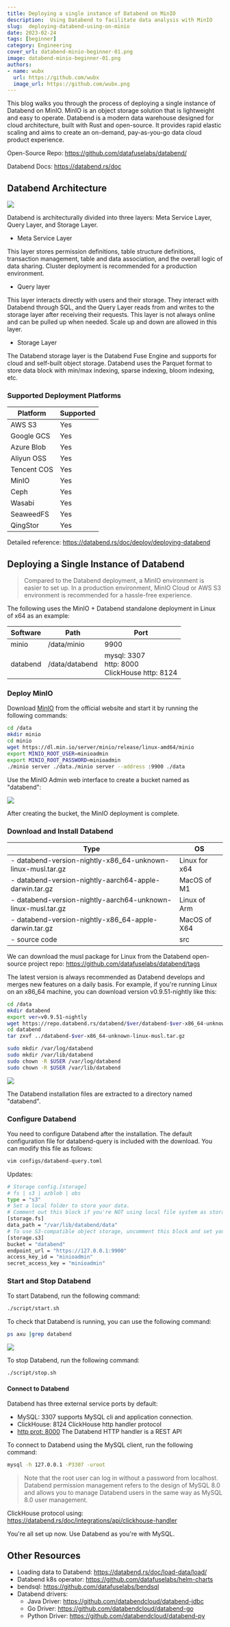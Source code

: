 ```yaml
---
title: Deploying a single instance of Databend on MinIO
description:  Using Databend to facilitate data analysis with MinIO
slug:  deploying-databend-using-on-minio
date: 2023-02-24
tags: [beginner]
category: Engineering
cover_url: databend-minio-beginner-01.png
image: databend-minio-beginner-01.png
authors:
- name: wubx
  url: https://github.com/wubx
  image_url: https://github.com/wubx.png
---
```



This blog walks you through the process of deploying a single instance of Databend on MinIO. MinIO is an object storage solution that is lightweight and easy to operate. Databend is a modern data warehouse designed for cloud architecture, built with Rust and open-source. It provides rapid elastic scaling and aims to create an on-demand, pay-as-you-go data cloud product experience.

Open-Source Repo: https://github.com/datafuselabs/databend/

Databend Docs: https://databend.rs/doc

## Databend Architecture

![](../static/img/blog/databend-minio-beginner-01-1.png)

Databend is architecturally divided into three layers: Meta Service Layer, Query Layer, and Storage Layer.

- Meta Service Layer

This layer stores permission definitions, table structure definitions, transaction management, table and data association, and the overall logic of data sharing. Cluster deployment is recommended for a production environment.

- Query layer

This layer interacts directly with users and their storage. They interact with Databend through SQL, and the Query Layer reads from and writes to the storage layer after receiving their requests. This layer is not always online and can be pulled up when needed. Scale up and down are allowed in this layer.

- Storage Layer

The Databend storage layer is the Databend Fuse Engine and supports for cloud and self-built object storage. Databend uses the Parquet format to store data block with min/max indexing, sparse indexing, bloom indexing, etc.


### Supported Deployment Platforms

| Platform    | Supported|
| ----------- | -------- |
| AWS S3      | Yes     |
| Google GCS  | Yes     |
| Azure Blob  | Yes     |
| Aliyun OSS  | Yes     |
| Tencent COS | Yes     |
| MinIO       | Yes     |
| Ceph        | Yes     |
| Wasabi      | Yes     |
| SeaweedFS   | Yes     |
| QingStor    | Yes     |

Detailed reference: https://databend.rs/doc/deploy/deploying-databend

## Deploying a Single Instance of Databend

> Compared to the Databend deployment, a MinIO environment is easier to set up. In a production environment, MinIO Cloud or AWS S3 environment is recommended for a hassle-free experience.

The following uses the MinIO + Databend standalone deployment in Linux of x64 as an example:

| Software | Path           | Port                                                |
| -------- | -------------- | --------------------------------------------------- |
| minio    | /data/minio    | 9900                                                |
| databend | /data/databend | mysql: 3307 <br/> http:  8000 <br/>ClickHouse http:  8124 |

### Deploy MinIO

Download [MinIO](https://min.io/) from the official website and start it by running the following commands:

```Bash
cd /data
mkdir minio
cd minio
wget https://dl.min.io/server/minio/release/linux-amd64/minio
export MINIO_ROOT_USER=minioadmin
export MINIO_ROOT_PASSWORD=minioadmin
./minio server ./data./minio server --address :9900 ./data
```
Use the MinIO Admin web interface to create a bucket named as "databend":

![](../static/img/blog/databend-minio-beginner-01-2.png)

After creating the bucket, the MinIO deployment is complete.

### Download and Install Databend

| Type                                                         | OS            |
| ------------------------------------------------------------ | ------------- |
| - databend-version-nightly-x86_64-unknown-linux-musl.tar.gz  | Linux for x64 |
| - databend-version-nightly-aarch64-apple-darwin.tar.gz       | MacOS of M1   |
| - databend-version-nightly-aarch64-unknown-linux-musl.tar.gz | Linux of Arm  |
| - databend-version-nightly-x86_64-apple-darwin.tar.gz        | MacOS of X64  |
| - source code                                                | src           |

We can download the musl package for Linux from the Databend open-source project repo: https://github.com/datafuselabs/databend/tags

The latest version is always recommended as Databend develops and merges new features on a daily basis. For example, if you're running Linux on an x86_64 machine, you can download version v0.9.51-nightly like this:

```Bash
cd /data
mkdir databend
export ver=v0.9.51-nightly
wget https://repo.databend.rs/databend/$ver/databend-$ver-x86_64-unknown-linux-musl.tar.gz
cd databend
tar zxvf ../databend-$ver-x86_64-unknown-linux-musl.tar.gz

sudo mkdir /var/log/databend
sudo mkdir /var/lib/databend
sudo chown -R $USER /var/log/databend
sudo chown -R $USER /var/lib/databend
```

![ ](../static/img/blog/databend-minio-beginner-01-3.png)

The Databend installation files are extracted to a directory named "databend".

### Configure Databend

You need to configure Databend after the installation. The default configuration file for databend-query is included with the download. You can modify this file as follows:

```Bash
vim configs/databend-query.toml
```

Updates:

```Bash
# Storage config.[storage]
# fs | s3 | azblob | obs
type = "s3"
# Set a local folder to store your data.
# Comment out this block if you're NOT using local file system as storage.
[storage.fs]
data_path = "/var/lib/databend/data"
# To use S3-compatible object storage, uncomment this block and set your values.
[storage.s3]
bucket = "databend"
endpoint_url = "https://127.0.0.1:9900"
access_key_id = "minioadmin"
secret_access_key = "minioadmin"
```

### Start and Stop Databend

To start Databend, run the following command:

```bash
./script/start.sh
```

To check that Databend is running, you can use the following command:
```bash
ps axu |grep databend
```

![](../static/img/blog/databend-minio-beginner-01-4.png)

To stop Databend, run the following command:

```bash
./script/stop.sh
```

#### Connect to Databend

Databend has three external service ports by default:

- MySQL: 3307 supports MySQL cli and application connection.
- ClickHouse: 8124 ClickHouse http handler protocol
- [http prot: 8000](https://databend.rs/doc/integrations/api/rest) The Databend HTTP handler is a REST API

To connect to Databend using the MySQL client, run the following command:

```Bash
mysql -h 127.0.0.1 -P3307 -uroot
```

>Note that the root user can log in without a password from localhost. Databend permission management refers to the design of MySQL 8.0 and allows you to manage Databend users in the same way as MySQL 8.0 user management.

ClickHouse protocol using: https://databend.rs/doc/integrations/api/clickhouse-handler

You're all set up now. Use Databend as you're with MySQL.

## Other Resources
- Loading data to Databend: https://databend.rs/doc/load-data/load/
- Databend k8s operator: https://github.com/datafuselabs/helm-charts
- bendsql: https://github.com/datafuselabs/bendsql
- Databend drivers:
  - Java Driver: https://github.com/databendcloud/databend-jdbc
  - Go Driver: https://github.com/databendcloud/databend-go
  - Python Driver: https://github.com/databendcloud/databend-py
